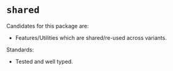 # `shared`

Candidates for this package are:

- Features/Utilities which are shared/re-used across variants.

Standards:

- Tested and well typed.